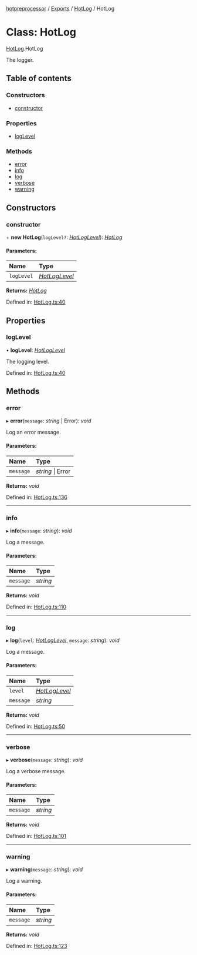 [hotpreprocessor](../README.md) / [Exports](../modules.md) / [HotLog](../modules/hotlog.md) / HotLog

# Class: HotLog

[HotLog](../modules/hotlog.md).HotLog

The logger.

## Table of contents

### Constructors

- [constructor](hotlog.hotlog-1.md#constructor)

### Properties

- [logLevel](hotlog.hotlog-1.md#loglevel)

### Methods

- [error](hotlog.hotlog-1.md#error)
- [info](hotlog.hotlog-1.md#info)
- [log](hotlog.hotlog-1.md#log)
- [verbose](hotlog.hotlog-1.md#verbose)
- [warning](hotlog.hotlog-1.md#warning)

## Constructors

### constructor

\+ **new HotLog**(`logLevel?`: [*HotLogLevel*](../enums/hotlog.hotloglevel.md)): [*HotLog*](hotlog.hotlog-1.md)

#### Parameters:

Name | Type |
:------ | :------ |
`logLevel` | [*HotLogLevel*](../enums/hotlog.hotloglevel.md) |

**Returns:** [*HotLog*](hotlog.hotlog-1.md)

Defined in: [HotLog.ts:40](https://github.com/OurFreeLight/HotPreprocessor/blob/75bbcd5/src/HotLog.ts#L40)

## Properties

### logLevel

• **logLevel**: [*HotLogLevel*](../enums/hotlog.hotloglevel.md)

The logging level.

Defined in: [HotLog.ts:40](https://github.com/OurFreeLight/HotPreprocessor/blob/75bbcd5/src/HotLog.ts#L40)

## Methods

### error

▸ **error**(`message`: *string* \| Error): *void*

Log an error message.

#### Parameters:

Name | Type |
:------ | :------ |
`message` | *string* \| Error |

**Returns:** *void*

Defined in: [HotLog.ts:136](https://github.com/OurFreeLight/HotPreprocessor/blob/75bbcd5/src/HotLog.ts#L136)

___

### info

▸ **info**(`message`: *string*): *void*

Log a message.

#### Parameters:

Name | Type |
:------ | :------ |
`message` | *string* |

**Returns:** *void*

Defined in: [HotLog.ts:110](https://github.com/OurFreeLight/HotPreprocessor/blob/75bbcd5/src/HotLog.ts#L110)

___

### log

▸ **log**(`level`: [*HotLogLevel*](../enums/hotlog.hotloglevel.md), `message`: *string*): *void*

Log a message.

#### Parameters:

Name | Type |
:------ | :------ |
`level` | [*HotLogLevel*](../enums/hotlog.hotloglevel.md) |
`message` | *string* |

**Returns:** *void*

Defined in: [HotLog.ts:50](https://github.com/OurFreeLight/HotPreprocessor/blob/75bbcd5/src/HotLog.ts#L50)

___

### verbose

▸ **verbose**(`message`: *string*): *void*

Log a verbose message.

#### Parameters:

Name | Type |
:------ | :------ |
`message` | *string* |

**Returns:** *void*

Defined in: [HotLog.ts:101](https://github.com/OurFreeLight/HotPreprocessor/blob/75bbcd5/src/HotLog.ts#L101)

___

### warning

▸ **warning**(`message`: *string*): *void*

Log a warning.

#### Parameters:

Name | Type |
:------ | :------ |
`message` | *string* |

**Returns:** *void*

Defined in: [HotLog.ts:123](https://github.com/OurFreeLight/HotPreprocessor/blob/75bbcd5/src/HotLog.ts#L123)
